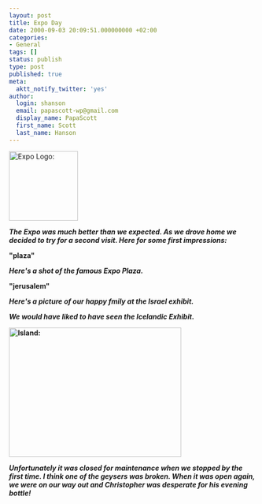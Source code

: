 ```yaml
---
layout: post
title: Expo Day
date: 2000-09-03 20:09:51.000000000 +02:00
categories:
- General
tags: []
status: publish
type: post
published: true
meta:
  aktt_notify_twitter: 'yes'
author:
  login: shanson
  email: papascott-wp@gmail.com
  display_name: PapaScott
  first_name: Scott
  last_name: Hanson
---
```

<p><img src="http://www.papascott.de/wordpress/wp-content/uploads/2000/09/expologo001.gif" height="141" width="140" border="0" alt="Expo Logo: " /></p>
<p><b><i>The Expo was much better than we expected. As we drove home we decided to try for a second visit. Here for some first impressions:</i></p>
<p>"plaza"</p>
<p><i><b>Here's a shot of the famous Expo Plaza.</b></i></p>
<p>"jerusalem"</p>
<p><b><i>Here's a picture of our happy fmily at the Israel exhibit.</i></b></p>
<p><i><b>We would have liked to have seen the Icelandic Exhibit. </b></i></p>
<p><img src="http://www.papascott.de/wordpress/wp-content/uploads/2000/09/island.jpg" height="262" width="350" border="0" alt="Island: " /></p>
<p><i><b>Unfortunately it was closed for maintenance when we stopped by the first time. I think one of the geysers was broken. When it was open again, we were on our way out and Christopher was desperate for his evening bottle!</b></i></b></p>
